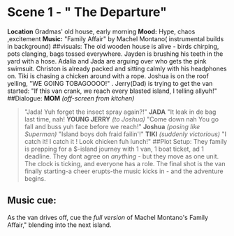 # Scene 1 - " The Departure"
**Location** Gradmas' old house, early morning
**Mood:** Hype, chaos ,excitement
**Music:** "Family Affair" by Machel Montano( instrumental builds in background)
##visuals:
The old wooden house is alive - birds chirping, pots clanging, bags tossed everywhere.
Jayden is brushing his teeth in the yard with a hose.
Adalia and Jada are arguing over who gets the pink swimsuit.
Christon is already packed and sitting calmly with his headphones on.
Tiki is chasing a chicken around with a rope.
Joshua is on the roof yelling, "WE GOING TOBAGOOOO!" . 
Jerry(Dad) is trying to get the van started: "If this van crank, we reach every blasted island, I telling allyuh!"
##Dialogue:
**MOM** *(off-screen from kitchen)*
>"Jada! Yuh forget the insect spray again?!"
>**JADA**
>"It leak in de bag last time, nah!
**YOUNG JERRY** *(to Joshua)*
>"Come down nah You go fall and buss yuh face before we reach!"
**Joshua** *(posing like Superman)*
>"Island boys doh fraid failin'!"
**TIKI** *(suddenly victorious)*
"I catch it! I catch it ! Look chicken fuh lunch!"
##Plot Setup:
They family is prepping for a $-island journey with 1 van, 1 boat ticket, ad 1 deadline.
They dont agree on *anything* - but they move as one unit. 
The clock is ticking, and everyone has a role.
The final shot is the van finally starting-a cheer erupts-the music kicks in - and the adventure begins.
## Music cue:
As the van drives off, cue the *full version* of Machel Montano's Family Affair," blending into the next island.






